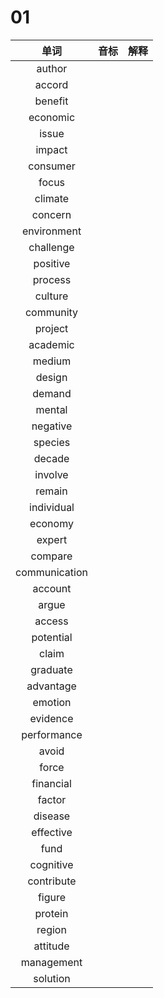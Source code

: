 # 01

|     单词      | 音标 | 解释 |
| :-----------: | :--: | :--: |
|    author     |      |      |
|    accord     |      |      |
|    benefit    |      |      |
|   economic    |      |      |
|     issue     |      |      |
|    impact     |      |      |
|   consumer    |      |      |
|     focus     |      |      |
|    climate    |      |      |
|    concern    |      |      |
|  environment  |      |      |
|   challenge   |      |      |
|   positive    |      |      |
|    process    |      |      |
|    culture    |      |      |
|   community   |      |      |
|    project    |      |      |
|   academic    |      |      |
|    medium     |      |      |
|    design     |      |      |
|    demand     |      |      |
|    mental     |      |      |
|   negative    |      |      |
|    species    |      |      |
|    decade     |      |      |
|    involve    |      |      |
|    remain     |      |      |
|  individual   |      |      |
|    economy    |      |      |
|    expert     |      |      |
|    compare    |      |      |
| communication |      |      |
|    account    |      |      |
|     argue     |      |      |
|    access     |      |      |
|   potential   |      |      |
|     claim     |      |      |
|   graduate    |      |      |
|   advantage   |      |      |
|    emotion    |      |      |
|   evidence    |      |      |
|  performance  |      |      |
|     avoid     |      |      |
|     force     |      |      |
|   financial   |      |      |
|    factor     |      |      |
|    disease    |      |      |
|   effective   |      |      |
|     fund      |      |      |
|   cognitive   |      |      |
|  contribute   |      |      |
|    figure     |      |      |
|    protein    |      |      |
|    region     |      |      |
|   attitude    |      |      |
|  management   |      |      |
|   solution    |      |      |